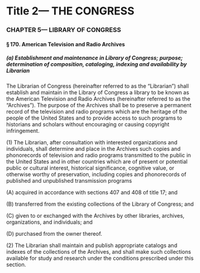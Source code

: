 
# Title 2— THE CONGRESS
### CHAPTER 5— LIBRARY OF CONGRESS
#### § 170. American Television and Radio Archives
##### (a) Establishment and maintenance in Library of Congress; purpose; determination of composition, cataloging, indexing and availability by Librarian

The Librarian of Congress (hereinafter referred to as the “Librarian”) shall establish and maintain in the Library of Congress a library to be known as the American Television and Radio Archives (hereinafter referred to as the “Archives”). The purpose of the Archives shall be to preserve a permanent record of the television and radio programs which are the heritage of the people of the United States and to provide access to such programs to historians and scholars without encouraging or causing copyright infringement.

(1) The Librarian, after consultation with interested organizations and individuals, shall determine and place in the Archives such copies and phonorecords of television and radio programs transmitted to the public in the United States and in other countries which are of present or potential public or cultural interest, historical significance, cognitive value, or otherwise worthy of preservation, including copies and phonorecords of published and unpublished transmission programs

(A) acquired in accordance with sections 407 and 408 of title 17; and

(B) transferred from the existing collections of the Library of Congress; and

(C) given to or exchanged with the Archives by other libraries, archives, organizations, and individuals; and

(D) purchased from the owner thereof.

(2) The Librarian shall maintain and publish appropriate catalogs and indexes of the collections of the Archives, and shall make such collections available for study and research under the conditions prescribed under this section.
